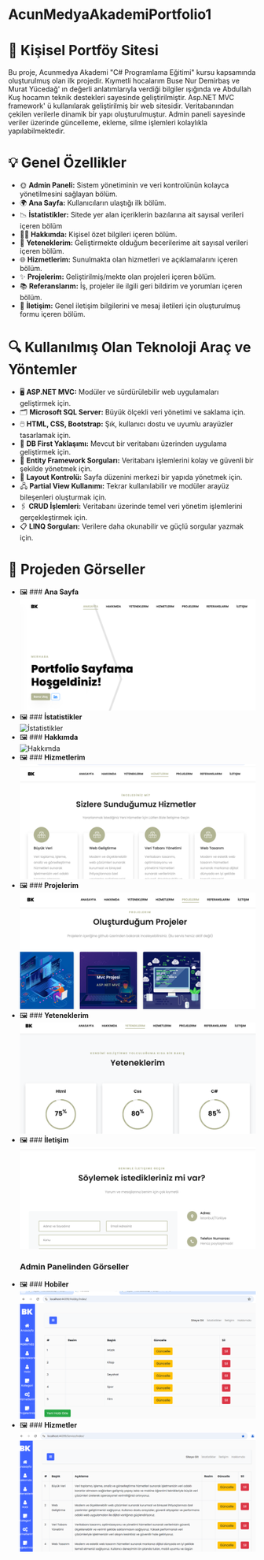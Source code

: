 # AcunMedyaAkademiPortfolio1
# 🌟 Kişisel Portföy Sitesi
Bu proje, Acunmedya Akademi "C# Programlama Eğitimi" kursu kapsamında oluşturulmuş olan ilk projedir. Kıymetli hocalarım Buse Nur Demirbaş ve Murat Yücedağ' ın değerli anlatımlarıyla verdiği bilgiler ışığında ve Abdullah Kuş hocamın teknik destekleri sayesinde geliştirilmiştir. Asp.NET MVC framework' ü kullanılarak geliştirilmiş bir web sitesidir. Veritabanından çekilen verilerle dinamik bir yapı oluşturulmuştur. Admin paneli sayesinde veriler üzerinde güncelleme, ekleme, silme işlemleri kolaylıkla yapılabilmektedir. 

# 💡 Genel Özellikler
- 🌞 **Admin Paneli:** Sistem yönetiminin ve veri kontrolünün kolayca yönetilmesini sağlayan bölüm.
- 🌍 **Ana Sayfa:** Kullanıcıların ulaştığı ilk bölüm.
- 📉 **İstatistikler:** Sitede yer alan içeriklerin bazılarına ait sayısal verileri içeren bölüm
- 👩‍💻 **Hakkımda:** Kişisel özet bilgileri içeren bölüm.
- 🚀 **Yeteneklerim:** Geliştirmekte olduğum becerilerime ait sayısal verileri içeren bölüm.
- 🌐 **Hizmetlerim:** Sunulmakta olan hizmetleri ve açıklamalarını içeren bölüm.
- ✨ **Projelerim:** Geliştirilmiş/mekte olan projeleri içeren bölüm.
- 📚 **Referanslarım:** İş, projeler ile ilgili geri bildirim ve yorumları içeren bölüm.
- 📱 **İletişim:** Genel iletişim bilgilerini ve mesaj iletileri için oluşturulmuş formu içeren bölüm.

# 🔍 Kullanılmış Olan Teknoloji Araç ve Yöntemler
- 🖥️ **ASP.NET MVC:** Modüler ve sürdürülebilir web uygulamaları geliştirmek için.
- 🗂️ **Microsoft SQL Server:** Büyük ölçekli veri yönetimi ve saklama için.
- 🖱️ **HTML, CSS, Bootstrap:** Şık, kullanıcı dostu ve uyumlu arayüzler tasarlamak için.
- 📂 **DB First Yaklaşımı:** Mevcut bir veritabanı üzerinden uygulama geliştirmek için.
- 🔖 **Entity Framework Sorguları:** Veritabanı işlemlerini kolay ve güvenli bir şekilde yönetmek için.
- 📝 **Layout Kontrolü:** Sayfa düzenini merkezi bir yapıda yönetmek için.
- 🖧 **Partial View Kullanımı:** Tekrar kullanılabilir ve modüler arayüz bileşenleri oluşturmak için.
- 🖇️ **CRUD İşlemleri:** Veritabanı üzerinde temel veri yönetim işlemlerini gerçekleştirmek için.
- 📋 **LINQ Sorguları:** Verilere daha okunabilir ve güçlü sorgular yazmak için.

# 📸 Projeden Görseller
- 🖼️ ### **Ana Sayfa**  
  ![Ana Sayfa](https://github.com/Burcu03/AcunMedyaAkademiPortfolio1/blob/master/AcunMedyaAkademiPortfolio1/Template/clyde-master/images/AnaSayfaPortfolio.png?raw=true)
- 🖼️ ### **İstatistikler**  
  ![İstatistikler](https://github.com/Burcu03/AcunMedyaAkademiPortfolio1/blob/master/AcunMedyaAkademiPortfolio1/Template/clyde-master/images/%C4%B0statistiklerPortfolio.png?raw=true)
- 🖼️ ### **Hakkımda**  
  ![Hakkımda](https://github.com/Burcu03/AcunMedyaAkademiPortfolio1/blob/master/AcunMedyaAkademiPortfolio1/Template/clyde-master/images/Hakk%C4%B1mdaPortfolio.png?raw=true)
- 🖼️ ### **Hizmetlerim**  
  ![Hizmetlerim](https://github.com/Burcu03/AcunMedyaAkademiPortfolio1/blob/master/AcunMedyaAkademiPortfolio1/Template/clyde-master/images/HizmetlerPortfolio.png?raw=true)
- 🖼️ ### **Projelerim**  
  ![Projelerim](https://github.com/Burcu03/AcunMedyaAkademiPortfolio1/blob/master/AcunMedyaAkademiPortfolio1/Template/clyde-master/images/ProjelerPortfolio.png?raw=true)
- 🖼️ ### **Yeteneklerim**  
  ![Yeteneklerim](https://github.com/Burcu03/AcunMedyaAkademiPortfolio1/blob/master/AcunMedyaAkademiPortfolio1/Template/clyde-master/images/YeteneklerPortfolio.png?raw=true)
- 🖼️ ### **İletişim**  
  ![İletişim](https://github.com/Burcu03/AcunMedyaAkademiPortfolio1/blob/master/AcunMedyaAkademiPortfolio1/Template/clyde-master/images/%C4%B0leti%C5%9FimPortfolio.png?raw=true)
  ### **Admin Panelinden Görseller**
- 🖼️ ### **Hobiler**  
  ![Hobiler](https://github.com/Burcu03/AcunMedyaAkademiPortfolio1/blob/master/AcunMedyaAkademiPortfolio1/Template/clyde-master/images/HobilerAdmin.png?raw=true)
- 🖼️ ### **Hizmetler**  
  ![Hizmetler](https://github.com/Burcu03/AcunMedyaAkademiPortfolio1/blob/master/AcunMedyaAkademiPortfolio1/Template/clyde-master/images/HizmetlerAdmin.png?raw=true)

  

